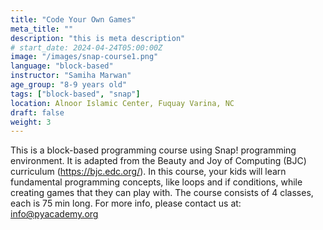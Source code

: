 ```yaml
---
title: "Code Your Own Games"
meta_title: ""
description: "this is meta description"
# start_date: 2024-04-24T05:00:00Z
image: "/images/snap-course1.png"
language: "block-based"
instructor: "Samiha Marwan"
age_group: "8-9 years old"
tags: ["block-based", "snap"]
location: Alnoor Islamic Center, Fuquay Varina, NC
draft: false
weight: 3
---
```


This is a block-based programming course using Snap! programming environment. It is adapted from the Beauty and Joy of Computing (BJC) curriculum (https://bjc.edc.org/). In this course, your kids will learn fundamental programming concepts, like loops and if conditions, while creating games that they can play with. The course consists of 4 classes, each is 75 min long. For more info, please contact us at: info@pyacademy.org